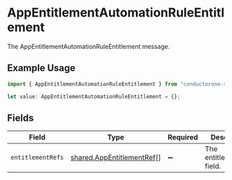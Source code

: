 # AppEntitlementAutomationRuleEntitlement

The AppEntitlementAutomationRuleEntitlement message.

## Example Usage

```typescript
import { AppEntitlementAutomationRuleEntitlement } from "conductorone-sdk-typescript/sdk/models/shared";

let value: AppEntitlementAutomationRuleEntitlement = {};
```

## Fields

| Field                                                                         | Type                                                                          | Required                                                                      | Description                                                                   |
| ----------------------------------------------------------------------------- | ----------------------------------------------------------------------------- | ----------------------------------------------------------------------------- | ----------------------------------------------------------------------------- |
| `entitlementRefs`                                                             | [shared.AppEntitlementRef](../../../sdk/models/shared/appentitlementref.md)[] | :heavy_minus_sign:                                                            | The entitlementRefs field.                                                    |